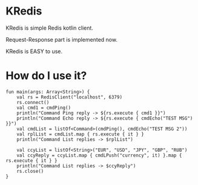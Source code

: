 # KRedis
KRedis is simple Redis kotlin client.

Request-Response part is implemented now.

KRedis is EASY to use.

# How do I use it?
```
fun main(args: Array<String>) {
    val rs = RedisClient("localhost", 6379)
    rs.connect()
    val cmd1 = cmdPing()
    println("Command Ping reply -> ${rs.execute { cmd1 }}")
    println("Command Echo reply -> ${rs.execute { cmdEcho("TEST MSG") }}")
    val cmdList = listOf<Command>(cmdPing(), cmdEcho("TEST MSG 2"))
    val rplList = cmdList.map { rs.execute { it } }
    println("Command List replies -> $rplList")
    
    val ccyList = listOf<String>("EUR", "USD", "JPY", "GBP", "RUB")
    val ccyReply = ccyList.map { cmdLPush("currency", it) }.map { rs.execute { it } }
    println("Command List replies -> $ccyReply")
    rs.close()
}
```
